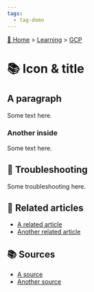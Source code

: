 ```yaml
---
tags:
  - tag-demo
---
```


[🏡 Home](../index.md) > [Learning](index.md) > [GCP](gcp.md)

# 📚 Icon & title

## A paragraph

Some text here.

### Another inside

Some text here.

## 🐞 Troubleshooting

Some troubleshooting here.

## 📑 Related articles
- [A related article]()
- [Another related article]()

## 📚️ Sources
- [A source]()
- [Another source]()

